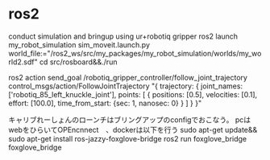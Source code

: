 # ros2
conduct simulation and bringup using ur+robotiq gripper
ros2 launch my_robot_simulation sim_moveit.launch.py world_file:="/ros2_ws/src/my_packages/my_robot_simulation/worlds/my_world2.sdf"
cd src/rosboard&&./run


ros2 action send_goal /robotiq_gripper_controller/follow_joint_trajectory control_msgs/action/FollowJointTrajectory "{
  trajectory: {
    joint_names: ['robotiq_85_left_knuckle_joint'],
    points: [
      {
        positions: [0.5],
        velocities: [0.1],
        effort: [100.0],
        time_from_start: {sec: 1, nanosec: 0}
      }
    ]
  }
}"

キャリブれーしょんのローンチはブリングアップのconfigでおこなう。
pcはwebをひらいてOPEncnnect　、dockerは以下を行う
 sudo apt-get update&& sudo apt-get install ros-jazzy-foxglove-bridge
  ros2 run foxglove_bridge foxglove_bridge